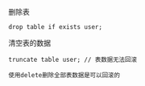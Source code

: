 删除表

    drop table if exists user; 

清空表的数据

    truncate table user; // 表数据无法回滚

    使用delete删除全部表数据是可以回滚的
